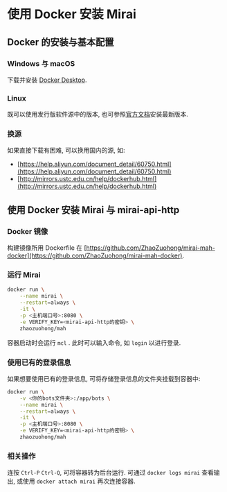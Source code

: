 # 使用 Docker 安装 Mirai

## Docker 的安装与基本配置

### Windows 与 macOS

下载并安装 [Docker Desktop](https://www.docker.com/products/docker-desktop).

### Linux

既可以使用发行版软件源中的版本, 也可参照[官方文档](https://docs.docker.com/engine/install/)安装最新版本.

### 换源

如果直接下载有困难, 可以换用国内的源, 如:

- [https://help.aliyun.com/document_detail/60750.html](https://help.aliyun.com/document_detail/60750.html)
- [http://mirrors.ustc.edu.cn/help/dockerhub.html](http://mirrors.ustc.edu.cn/help/dockerhub.html)

## 使用 Docker 安装 Mirai 与 mirai-api-http

### Docker 镜像

构建镜像所用 Dockerfile 在 [https://github.com/ZhaoZuohong/mirai-mah-docker](https://github.com/ZhaoZuohong/mirai-mah-docker).

### 运行 Mirai

```bash
docker run \
    --name mirai \
    --restart=always \
    -it \
    -p <主机端口号>:8080 \
    -e VERIFY_KEY=<mirai-api-http的密钥> \
    zhaozuohong/mah
```

容器启动时会运行 `mcl` . 此时可以输入命令, 如 `login` 以进行登录.

### 使用已有的登录信息

如果想要使用已有的登录信息, 可将存储登录信息的文件夹挂载到容器中:

```bash
docker run \
    -v <你的bots文件夹>:/app/bots \
    --name mirai \
    --restart=always \
    -it \
    -p <主机端口号>:8080 \
    -e VERIFY_KEY=<mirai-api-http的密钥> \
    zhaozuohong/mah
```

### 相关操作

连按 `Ctrl-P` `Ctrl-Q`, 可将容器转为后台运行. 可通过 `docker logs mirai` 查看输出, 或使用 `docker attach mirai` 再次连接容器.
